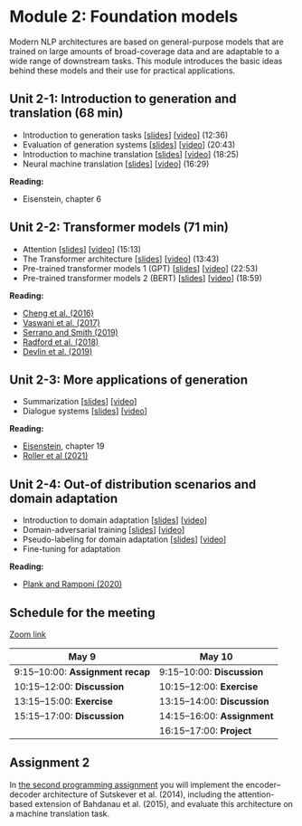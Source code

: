 # Module 2: Foundation models

Modern NLP architectures are based on general-purpose models that are trained on large amounts of broad-coverage data and are adaptable to a wide range of downstream tasks. This module introduces the basic ideas behind these models and their use for practical applications.

## Unit 2-1: Introduction to generation and translation (68 min)

* Introduction to generation tasks [[slides](slides/slides-211.pdf)] [[video](https://youtu.be/rQgA09R8kSM)] (12:36)
* Evaluation of generation systems [[slides](slides/slides-212.pdf)] [[video](https://youtu.be/pJHmKn2FDRY)] (20:43)
* Introduction to machine translation [[slides](slides/slides-213.pdf)] [[video](https://youtu.be/P5KMKApthuM)] (18:25)
* Neural machine translation [[slides](slides/slides-214.pdf)] [[video](https://youtu.be/BqKbbygwsVc)] (16:29)

**Reading:**

* Eisenstein, chapter 6

## Unit 2-2: Transformer models (71 min)

* Attention [[slides](slides/slides-221.pdf)] [[video](https://youtu.be/HHUR6VX5CeU)] (15:13)
* The Transformer architecture [[slides](slides/slides-222.pdf)] [[video](https://youtu.be/dSd0-RFZLnk)] (13:43)
* Pre-trained transformer models 1 (GPT) [[slides](slides/slides-223.pdf)] [[video](https://youtu.be/9QE1bQTSbx8)] (22:53)
* Pre-trained transformer models 2 (BERT) [[slides](slides/slides-224.pdf)] [[video](https://youtu.be/JeY6N1012Sg)] (18:59)

**Reading:**

* [Cheng et al. (2016)](https://www.aclweb.org/anthology/D16-1053/)
* [Vaswani et al. (2017)](https://papers.nips.cc/paper/7181-attention-is-all-you-need.pdf)
* [Serrano and Smith (2019)](https://www.aclweb.org/anthology/D18-1216/)
* [Radford et al. (2018)](https://s3-us-west-2.amazonaws.com/openai-assets/research-covers/language-unsupervised/language_understanding_paper.pdf)
* [Devlin et al. (2019)](dx.doi.org/10.18653/v1/N19-1423)

## Unit 2-3: More applications of generation

* Summarization [[slides](http://www.cse.chalmers.se/~richajo/dat450/lectures/l12/l12_1.pdf)] [[video](https://youtu.be/EUJlrdJhBJg)]
* Dialogue systems [[slides](slides/slides-2022-232.pdf)] [[video](https://youtu.be/jWkQLVN3ixI)]

**Reading:**
* [Eisenstein](https://github.com/jacobeisenstein/gt-nlp-class/blob/master/notes/eisenstein-nlp-notes.pdf), chapter 19
* [Roller et al (2021)](https://aclanthology.org/2021.eacl-main.24/)

## Unit 2-4: Out-of distribution scenarios and domain adaptation

* Introduction to domain adaptation [[slides](http://www.cse.chalmers.se/~richajo/dat450/lectures/l13/l13_1.pdf)] [[video](https://youtu.be/C-Liu_qvavY)]
* Domain-adversarial training [[slides](http://www.cse.chalmers.se/~richajo/dat450/lectures/l13/l13_2.pdf)] [[video](https://youtu.be/Ei9JY06nepo)]
* Pseudo-labeling for domain adaptation [[slides](http://www.cse.chalmers.se/~richajo/dat450/lectures/l13/l13_3.pdf)] [[video](https://youtu.be/us7l7xvGQ-U)]
* Fine-tuning for adaptation

**Reading:**
* [Plank and Ramponi (2020)](https://aclanthology.org/2020.coling-main.603/)

## Schedule for the meeting

[Zoom link](https://liu-se.zoom.us/j/65824605892?pwd=RjdwUCtBRnh2YzA1MENEOSt4V2o3QT09)

| May 9    | May 10   |
|------------|-----------|
|9:15&ndash;10:00: **Assignment recap**  |9:15&ndash;10:00:  **Discussion** |
|10:15&ndash;12:00: **Discussion**   |10:15&ndash;12:00: **Exercise**   |
|13:15&ndash;15:00: **Exercise**     |13:15&ndash;14:00: **Discussion** |
|15:15&ndash;17:00: **Discussion**   |14:15&ndash;16:00: **Assignment** |
|                                    |16:15&ndash;17:00: **Project**    |

## Assignment 2

In [the second programming assignment](assignment2/) you will implement the encoder–decoder architecture of Sutskever et al. (2014), including the attention-based extension of Bahdanau et al. (2015), and evaluate this architecture on a machine translation task.
